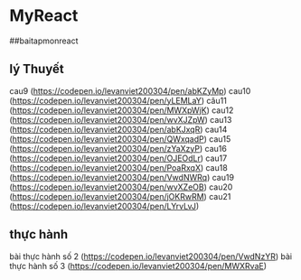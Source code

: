 # MyReact
##baitapmonreact
## lý Thuyết 
cau9 (https://codepen.io/levanviet200304/pen/abKZyMp)
cau10 (https://codepen.io/levanviet200304/pen/yLEMLaY)
câu11 (https://codepen.io/levanviet200304/pen/MWXpWjK)
cau12 (https://codepen.io/levanviet200304/pen/wvXJZpW)
cau13 (https://codepen.io/levanviet200304/pen/abKJxqR)
cau14 (https://codepen.io/levanviet200304/pen/QWxqadP)
cau15 (https://codepen.io/levanviet200304/pen/zYaXzyP)
cau16 (https://codepen.io/levanviet200304/pen/OJEOdLr)
cau17 (https://codepen.io/levanviet200304/pen/PoaRxqX)
cau18 (https://codepen.io/levanviet200304/pen/VwdNWRq)
cau19 (https://codepen.io/levanviet200304/pen/wvXZeOB)
cau20 (https://codepen.io/levanviet200304/pen/jOKRwRM)
cau21 (https://codepen.io/levanviet200304/pen/LYrvLvJ)
## thực hành
bài thực hành số 2 (https://codepen.io/levanviet200304/pen/VwdNzYR)
bài thực hành số 3 (https://codepen.io/levanviet200304/pen/MWXRvaE)
